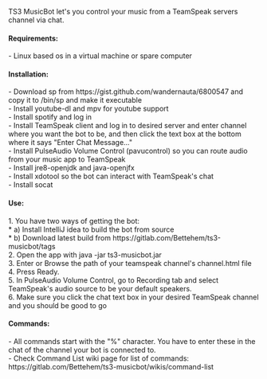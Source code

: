 TS3 MusicBot let's you control your music from a TeamSpeak servers channel via chat.


<h4>Requirements:</h4>
- Linux based os in a virtual machine or spare computer  



<h4>Installation:</h4>
- Download sp from https://gist.github.com/wandernauta/6800547 and copy it to /bin/sp and make it executable<br>    
- Install youtube-dl and mpv for youtube support<br>
- Install spotify and log in<br>
- Install TeamSpeak client and log in to desired server and enter channel where you want the bot to be, and then click the text box at the bottom where it says "Enter Chat Message..."<br>
- Install PulseAudio Volume Control (pavucontrol) so you can route audio from your music app to TeamSpeak<br> 
- Install jre8-openjdk and java-openjfx<br>
- Install xdotool so the bot can interact with TeamSpeak's chat<br>
- Install socat<br>


<h4>Use:</h4>
1. You have two ways of getting the bot:<br>
    *  a) Install IntelliJ idea to build the bot from source<br>
    *  b) Download latest build from https://gitlab.com/Bettehem/ts3-musicbot/tags<br>
2. Open the app with java -jar ts3-musicbot.jar<br>
3. Enter or Browse the path of your teamspeak channel's channel.html file<br>
4. Press Ready.<br>
5. In PulseAudio Volume Control, go to Recording tab and select TeamSpeak's audio source to be your default speakers.<br>
6. Make sure you click the chat text box in your desired TeamSpeak channel and you should be good to go<br> 

<h4>Commands:</h4>
- All commands start with the "%" character. You have to enter these in the chat of the channel your bot is connected to.<br>
- Check Command List wiki page for list of commands: https://gitlab.com/Bettehem/ts3-musicbot/wikis/command-list<br>




